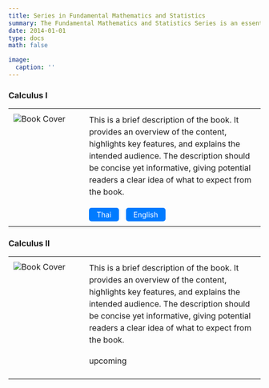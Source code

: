 ```yaml
---
title: Series in Fundamental Mathematics and Statistics
summary: The Fundamental Mathematics and Statistics Series is an essential collection of textbooks and reference materials designed to provide a strong foundation in mathematics and statistical methods. 
date: 2014-01-01
type: docs
math: false

image:
  caption: ''
---
```



<style>
  table {
    width: 100%;
    border-collapse: collapse;
  }

  td {
    vertical-align: top;
    padding: 10px;
  }

  .left-cell {
    width: 30%;
  }

  .right-cell {
    width: 70%;
  }

  .book-cover {
    max-width: 100%;
    height: auto;
  }

  .book-description {
    font-size: 1em;
    line-height: 1.5;
    margin-bottom: 20px;
  }

  .button-container {
    margin-top: 10px;
  }

  .button {
    display: inline-block;
    padding: 5px 15px;
    font-size: 0.9em;
    text-align: center;
    text-decoration: none;
    color: white;
    background-color: #007BFF;
    border-radius: 5px;
    margin-right: 10px;
  }

  .button:hover {
    background-color: #0056b3;
  }
</style>

### Calculus I

<table>
  <tr>
    <td class="left-cell">
      <img src="path_to_cover_image.jpg" alt="Book Cover" class="book-cover" />
    </td>
    <td class="right-cell">
      <div class="book-description">
        This is a brief description of the book. It provides an overview of the content, highlights key features, and explains the intended audience. The description should be concise yet informative, giving potential readers a clear idea of what to expect from the book.
      </div>
      <div class="button-container">
        <a href="link_to_thai_version" class="button">Thai</a>
        <a href="link_to_english_version" class="button">English</a>
      </div>
    </td>
  </tr>
</table>

### Calculus II

<table>
  <tr>
    <td class="left-cell">
      <img src="path_to_cover_image.jpg" alt="Book Cover" class="book-cover" />
    </td>
    <td class="right-cell">
      <div class="book-description">
        This is a brief description of the book. It provides an overview of the content, highlights key features, and explains the intended audience. The description should be concise yet informative, giving potential readers a clear idea of what to expect from the book.
      </div>
    <p class="upcoming">upcoming</p>
    </td>
  </tr>
</table>
